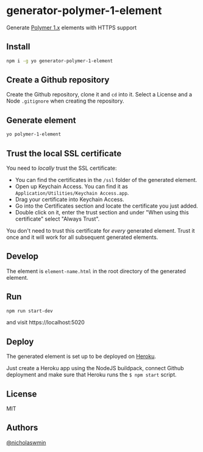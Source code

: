 # generator-polymer-1-element

Generate [Polymer 1.x][polymer-1] elements with HTTPS support

## Install

```bash
npm i -g yo generator-polymer-1-element
```

## Create a Github repository

Create the Github repository, clone it and `cd` into it.
Select a License and a Node `.gitignore` when creating the repository.

## Generate element

```bash
yo polymer-1-element
```

## Trust the local SSL certificate

You need to *locally* trust the SSL certificate:

- You can find the certificates in the `/ssl` folder of the generated element.
- Open up Keychain Access. You can find it as `Application/Utilities/Keychain Access.app`.
- Drag your certificate into Keychain Access.
- Go into the Certificates section and locate the certificate you just added.
- Double click on it, enter the trust section and under "When using this certificate" select "Always Trust".

You don't need to trust this certificate for *every* generated element.
Trust it once and it will work for all subsequent generated elements.

## Develop

The element is `element-name.html` in the root directory of the generated element.

## Run

```bash
npm run start-dev
```

and visit https://localhost:5020

## Deploy

The generated element is set up to be deployed on [Heroku][heroku].

Just create a Heroku app using the NodeJS buildpack, connect Github deployment
and make sure that Heroku runs the `$ npm start` script.

## License

MIT

## Authors

[@nicholaswmin][nicholasmin]

[polymer-1]: https://polymer-library.polymer-project.org/1.0/docs/about_10
[polymer-elements]: https://www.webcomponents.org/author/PolymerElements
[heroku]: https://heroku.com
[nicholasmin]: https://github.com/nicholaswmin
